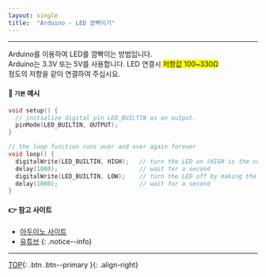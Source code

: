 ```yaml
---
layout: single
title:  "Arduino - LED 깜빡이기"
---
```


***
Arduino를 이용하여 LED를 깜빡이는 방법입니다.  
Arduino는 3.3V 또는 5V를 사용합니다. LED 연결시 <span style="background-color:yellow">저항값 100~330Ω </span>  
정도의 저항을 같이 연결하여 주십시요.

#### 🔨 `기본` 예시 
```cpp
void setup() {
  // initialize digital pin LED_BUILTIN as an output.
  pinMode(LED_BUILTIN, OUTPUT);
}

// the loop function runs over and over again forever
void loop() {
  digitalWrite(LED_BUILTIN, HIGH);   // turn the LED on (HIGH is the voltage level)
  delay(1000);                       // wait for a second
  digitalWrite(LED_BUILTIN, LOW);    // turn the LED off by making the voltage LOW
  delay(1000);                       // wait for a second
}
```

#### 👉 참고 사이트
- <a href="naver.com">아두이노 사이트</a>
- <a href="naver.com">유튜브</a>
{: .notice--info}
***

[TOP](#){: .btn .btn--primary }{: .align-right}

